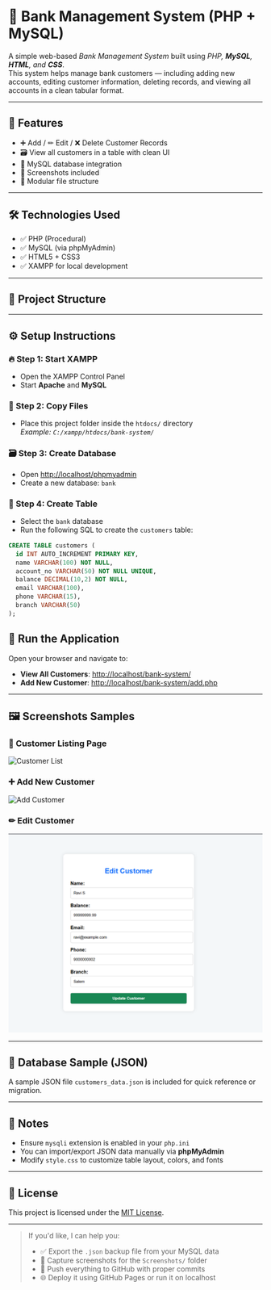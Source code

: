 # 🏦 Bank Management System (PHP + MySQL)

A simple web-based *Bank Management System* built using *PHP, **MySQL**, **HTML**, and **CSS***.  
This system helps manage bank customers — including adding new accounts, editing customer information, deleting records, and viewing all accounts in a clean tabular format.

---

## 📁 Features

- ➕ Add / ✏ Edit / ❌ Delete Customer Records  
- 🗃 View all customers in a table with clean UI  
- 💾 MySQL database integration  
- 📸 Screenshots included  
- 🧩 Modular file structure  

---

## 🛠 Technologies Used

- ✅ PHP (Procedural)
- ✅ MySQL (via phpMyAdmin)
- ✅ HTML5 + CSS3
- ✅ XAMPP for local development

---

## 📂 Project Structure


---

## ⚙ Setup Instructions

### 🔥 Step 1: Start XAMPP
- Open the XAMPP Control Panel
- Start **Apache** and **MySQL**

### 📁 Step 2: Copy Files
- Place this project folder inside the `htdocs/` directory  
  _Example: `C:/xampp/htdocs/bank-system/`_

### 🗃 Step 3: Create Database
- Open [http://localhost/phpmyadmin](http://localhost/phpmyadmin)
- Create a new database: `bank`

### 🧱 Step 4: Create Table
- Select the `bank` database
- Run the following SQL to create the `customers` table:

```sql
CREATE TABLE customers (
  id INT AUTO_INCREMENT PRIMARY KEY,
  name VARCHAR(100) NOT NULL,
  account_no VARCHAR(50) NOT NULL UNIQUE,
  balance DECIMAL(10,2) NOT NULL,
  email VARCHAR(100),
  phone VARCHAR(15),
  branch VARCHAR(50)
);
```
## 🚀 Run the Application

Open your browser and navigate to:

- **View All Customers**: [http://localhost/bank-system/](http://localhost/bank-system/)
- **Add New Customer**: [http://localhost/bank-system/add.php](http://localhost/bank-system/add.php)

---

## 🖼 Screenshots Samples

### 📄 Customer Listing Page  
![Customer List](Screenshots/customer_list.png)

### ➕ Add New Customer  
![Add Customer](Screenshots/add_customer.png)

### ✏ Edit Customer  
![Edit Customer](Screenshots/edit_customer.png)

---

## 💾 Database Sample (JSON)

A sample JSON file `customers_data.json` is included for quick reference or migration.

---

## 📌 Notes

- Ensure `mysqli` extension is enabled in your `php.ini`
- You can import/export JSON data manually via **phpMyAdmin**
- Modify `style.css` to customize table layout, colors, and fonts

---

## 📜 License

This project is licensed under the [MIT License](LICENSE).

---

> If you'd like, I can help you:
> - ✅ Export the `.json` backup file from your MySQL data  
> - 📸 Capture screenshots for the `Screenshots/` folder  
> - 🚀 Push everything to GitHub with proper commits  
> - 🌐 Deploy it using GitHub Pages or run it on localhost


